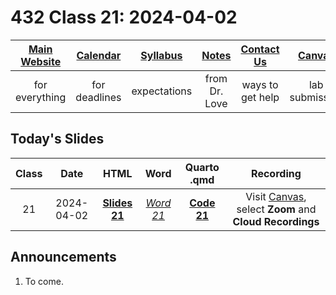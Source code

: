 # 432 Class 21: 2024-04-02

[Main Website](https://thomaselove.github.io/432-2024/) | [Calendar](https://thomaselove.github.io/432-2024/calendar.html) | [Syllabus](https://thomaselove.github.io/432-syllabus-2024/) | [Notes](https://thomaselove.github.io/432-notes/) | [Contact Us](https://thomaselove.github.io/432-2024/contact.html) | [Canvas](https://canvas.case.edu) | [Data and Code](https://github.com/THOMASELOVE/432-data) | [Sources](https://github.com/THOMASELOVE/432-classes-2024/tree/main/sources)
:-----------: | :--------------: | :----------: | :---------: | :-------------: | :-----------: | :------------: |:------:
for everything | for deadlines | expectations | from Dr. Love | ways to get help | lab submission | for downloads | to read

## Today's Slides

Class | Date | HTML | Word | Quarto .qmd | Recording
:---: | :--------: | :------: | :------: | :------: | :-------------:
21 | 2024-04-02 | **[Slides 21](https://thomaselove.github.io/432-slides-2024/slides21.html)** | *[Word 21](https://thomaselove.github.io/432-slides-2024/slides21w.docx)* | **[Code 21](https://github.com/THOMASELOVE/432-slides-2024/blob/main/slides21.qmd)** | Visit [Canvas](https://canvas.case.edu/), select **Zoom** and **Cloud Recordings**

## Announcements

1. To come.
